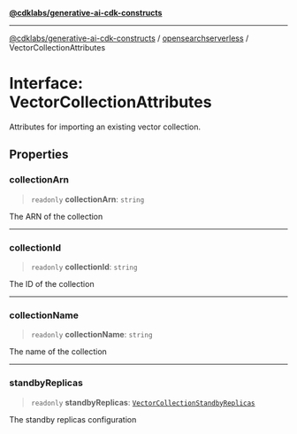 [**@cdklabs/generative-ai-cdk-constructs**](../../../README.md)

***

[@cdklabs/generative-ai-cdk-constructs](../../../README.md) / [opensearchserverless](../README.md) / VectorCollectionAttributes

# Interface: VectorCollectionAttributes

Attributes for importing an existing vector collection.

## Properties

### collectionArn

> `readonly` **collectionArn**: `string`

The ARN of the collection

***

### collectionId

> `readonly` **collectionId**: `string`

The ID of the collection

***

### collectionName

> `readonly` **collectionName**: `string`

The name of the collection

***

### standbyReplicas

> `readonly` **standbyReplicas**: [`VectorCollectionStandbyReplicas`](../enumerations/VectorCollectionStandbyReplicas.md)

The standby replicas configuration
